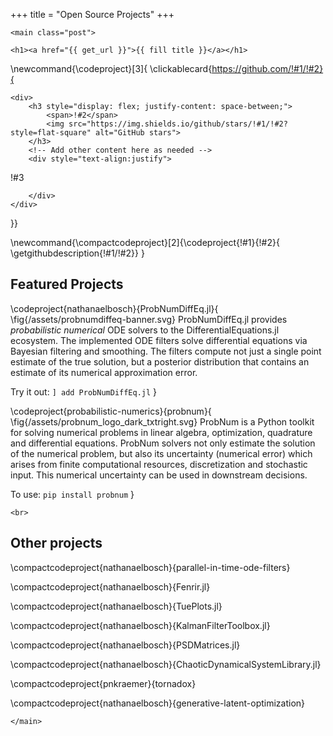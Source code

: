 +++
title = "Open Source Projects"
+++

~~~
<main class="post">
~~~

~~~
<h1><a href="{{ get_url }}">{{ fill title }}</a></h1>
~~~

\newcommand{\codeproject}[3]{
\clickablecard{https://github.com/!#1/!#2}{
~~~
<div>
    <h3 style="display: flex; justify-content: space-between;">
        <span>!#2</span>
        <img src="https://img.shields.io/github/stars/!#1/!#2?style=flat-square" alt="GitHub stars">
    </h3>
    <!-- Add other content here as needed -->
    <div style="text-align:justify">
~~~
!#3
~~~
    </div>
</div>
~~~
}}

\newcommand{\compactcodeproject}[2]{\codeproject{!#1}{!#2}{
  \getgithubdescription{!#1/!#2}}
}


## Featured Projects

\codeproject{nathanaelbosch}{ProbNumDiffEq.jl}{
\fig{/assets/probnumdiffeq-banner.svg}
ProbNumDiffEq.jl provides *probabilistic numerical* ODE solvers to the DifferentialEquations.jl ecosystem. The implemented ODE filters solve differential equations via Bayesian filtering and smoothing. The filters compute not just a single point estimate of the true solution, but a posterior distribution that contains an estimate of its numerical approximation error.

Try it out: `] add ProbNumDiffEq.jl`
}


\codeproject{probabilistic-numerics}{probnum}{
\fig{/assets/probnum_logo_dark_txtright.svg}
ProbNum is a Python toolkit for solving numerical problems in linear algebra, optimization, quadrature and differential equations. ProbNum solvers not only estimate the solution of the numerical problem, but also its uncertainty (numerical error) which arises from finite computational resources, discretization and stochastic input. This numerical uncertainty can be used in downstream decisions.

To use: `pip install probnum`
}

~~~
<br>
~~~

## Other projects

\compactcodeproject{nathanaelbosch}{parallel-in-time-ode-filters}

\compactcodeproject{nathanaelbosch}{Fenrir.jl}

\compactcodeproject{nathanaelbosch}{TuePlots.jl}

\compactcodeproject{nathanaelbosch}{KalmanFilterToolbox.jl}

\compactcodeproject{nathanaelbosch}{PSDMatrices.jl}

\compactcodeproject{nathanaelbosch}{ChaoticDynamicalSystemLibrary.jl}

\compactcodeproject{pnkraemer}{tornadox}

\compactcodeproject{nathanaelbosch}{generative-latent-optimization}


~~~
</main>
~~~
